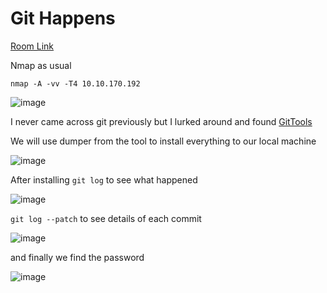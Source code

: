 # Git Happens

[Room Link](https://tryhackme.com/room/githappens)

Nmap as usual

`nmap -A -vv -T4 10.10.170.192`

![image](https://github.com/user-attachments/assets/fe25cd6a-95f8-4a07-bb1d-64aa4aa88cc3)

I never came across git previously but I lurked around and found [GitTools](https://github.com/internetwache/GitTools)

We will use dumper from the tool to install everything to our local machine

![image](https://github.com/user-attachments/assets/5b9ce8da-e31f-47c7-a8a9-eda06a412b0e)

After installing `git log` to see what happened

![image](https://github.com/user-attachments/assets/598da2ba-9289-4ac1-b3a2-a738fe9a04ca)

`git log --patch` to see details of each commit

![image](https://github.com/user-attachments/assets/427ea8b2-cbd8-4c6e-9a77-642f859e7087)

and finally we find the password

![image](https://github.com/user-attachments/assets/d541a859-4faf-4a67-a1f3-5ae188fb3424)



